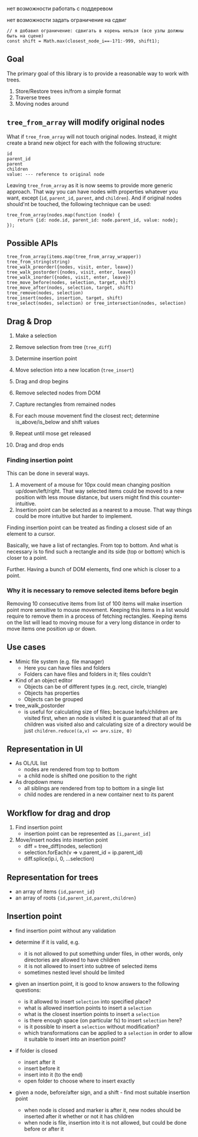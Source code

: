 нет возможности работать с поддеревом

нет возможности задать ограничение на сдвиг

    // я добавил ограничение: сдвигать в корень нельзя (все узлы должны быть на сцене)
    const shift = Math.max(closest_node_i==-1?1:-999, shift1);


## Goal

The primary goal of this library is to provide a reasonable
way to work with trees.

1. Store/Restore trees in/from a simple format
2. Traverse trees
3. Moving nodes around

## `tree_from_array` will modify original nodes

What if `tree_from_array` will not touch original nodes. Instead,
it might create a brand new object for each with the following
structure:

    id
    parent_id 
    parent
    children
    value: --- reference to original node

Leaving `tree_from_array` as it is now seems to provide more
generic approach. That way you can have nodes with properties
whatever you want, except (`id`, `parent_id`, `parent`, and
`children`). And if original nodes should'nt be touched, the
following technique can be used:

    tree_from_array(nodes.map(function (node) {
        return {id: node.id, parent_id: node.parent_id, value: node};
    });

## Possible APIs

    tree_from_array(items.map(tree_from_array_wrapper))
    tree_from_string(string)
    tree_walk_preorder({nodes, visit, enter, leave})
    tree_walk_postorder({nodes, visit, enter, leave})
    tree_walk_inorder({nodes, visit, enter, leave})
    tree_move_before(nodes, selection, target, shift)
    tree_move_after(nodes, selection, target, shift)
    tree_remove(nodes, selection)
    tree_insert(nodes, insertion, target, shift)
    tree_select(nodes, selection) or tree_intersection(nodes, selection)

## Drag & Drop

1. Make a selection
2. Remove selection from tree (`tree_diff`)
3. Determine insertion point
4. Move selection into a new location (`tree_insert`)

1. Drag and drop begins
2. Remove selected nodes from DOM
3. Capture rectangles from remained nodes
4. For each mouse movement find the closest rect; determine is_above/is_below and shift values
5. Repeat until mose get released
6. Drag and drop ends

### Finding insertion point

This can be done in several ways.

1. A movement of a mouse for 10px could mean changing position up/down/left/right. That way
   selected items could be moved to a new position with less mouse distance, but users might
   find this counter-intuitive.
2. Insertion point can be selected as a nearest to a mouse. That way things could
   be more intuitive but harder to implement.

Finding insertion point can be treated as finding a closest side of an element to
a cursor.

Basically, we have a list of rectangles. From top to bottom. And what is necessary is to
find such a rectangle and its side (top or bottom) which is closer to a point.

Further. Having a bunch of DOM elements, find one which is closer to a point.

### Why it is necessary to remove selected items before begin

Removing 10 consecutive items from list of 100 items will make insertion point
more sensitive to mouse movement. Keeping this items in a list would require
to remove them in a process of fetching rectangles. Keeping items on the list
will lead to moving mouse for a very long distance in order to move items one
position up or down.

## Use cases

- Mimic file system (e.g. file manager)
  - Here you can have files and folders
  - Folders can have files and folders in it; files couldn't
- Kind of an object editor
  - Objects can be of different types (e.g. rect, circle, triangle)
  - Objects has properties
  - Objects can be grouped
- tree_walk_postorder
  - is useful for calculating size of files; because leafs/children are
    visited first, when an node is visited it is guaranteed that all
    of its children was visited also and calculating size of a directory
    would be just `children.reduce((a,v) => a+v.size, 0)`

## Representation in UI

- As OL/UL list
  - nodes are rendered from top to bottom
  - a child node is shifted one position to the right
- As dropdown menu
  - all siblings are rendered from top to bottom in a single list
  - child nodes are rendered in a new container next to its parent

## Workflow for drag and drop

1. Find insertion point
   - insertion point can be represented as `[i,parent_id]`
2. Move/insert nodes into insertion point
   - diff = tree_diff(nodes, selection)
   - selection.forEach(v => v.parent_id = ip.parent_id)
   - diff.splice(ip.i, 0, ...selection)

## Representation for trees

- an array of items `{id,parent_id}`
- an array of roots `{id,parent_id,parent,children}`

## Insertion point

- find insertion point without any validation
- determine if it is valid, e.g.
  - it is not allowed to put something under files,
    in other words, only directories are allowed to
    have children
  - it is not allowed to insert into subtree of
    selected items
  - sometimes nested level should be limited
- given an insertion point, it is good to know
  answers to the following questions:
  - is it allowed to insert `selection` into specified place?
  - what is allowed insertion points to insert a `selection`
  - what is the closest insertion points to insert a `selection`
  - is there enough space (on particular fs) to insert `selection` here?
  - is it possible to insert a `selection` without modification?
  - which transformations can be applied to a `selection` in order
    to allow it suitable to insert into an insertion point?
- if folder is closed
  - insert after it
  - insert before it
  - insert into it (to the end)
  - open folder to choose where to insert exactly

- given a node, before/after sign, and a shift - find
  most suitable insertion point
  - when node is closed and marker is after it, new
    nodes should be inserted after it whether or not
    it has children
  - when node is file, insertion into it is not allowed,
    but could be done before or after it
